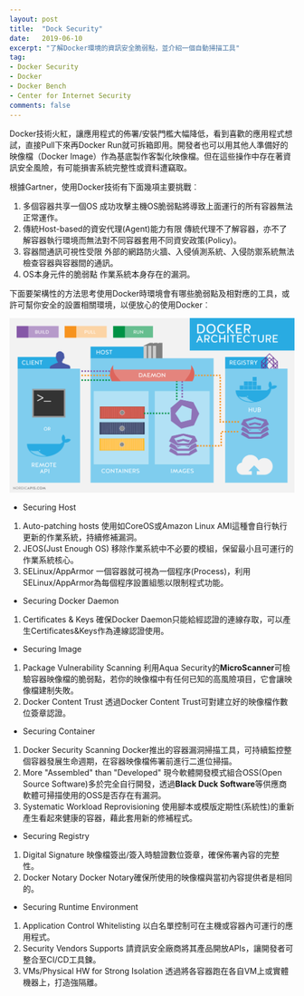 ```yaml
---
layout: post
title:  "Dock Security"
date:   2019-06-10
excerpt: "了解Docker環境的資訊安全脆弱點，並介紹一個自動掃描工具"
tag:
- Docker Security
- Docker 
- Docker Bench  
- Center for Internet Security 
comments: false
---
```


Docker技術火紅，讓應用程式的佈署/安裝門檻大幅降低，看到喜歡的應用程式想試，直接Pull下來再Docker Run就可拆箱即用。開發者也可以用其他人準備好的映像檔（Docker Image）作為基底製作客製化映像檔。但在這些操作中存在著資訊安全風險，有可能損害系統完整性或資料遭竊取。

根據Gartner，使用Docker技術有下面幾項主要挑戰︰
1. 多個容器共享一個OS
成功攻擊主機OS脆弱點將導致上面運行的所有容器無法正常運作。
2. 傳統Host-based的資安代理(Agent)能力有限
傳統代理不了解容器，亦不了解容器執行環境而無法對不同容器套用不同資安政策(Policy)。
3. 容器間通訊可視性受限
外部的網路防火牆、入侵偵測系統、入侵防禦系統無法檢查容器與容器間的通訊。
4. OS本身元件的脆弱點
作業系統本身存在的漏洞。

下面要架構性的方法思考使用Docker時環境會有哪些脆弱點及相對應的工具，或許可幫你安全的設置相關環境，以便放心的使用Docker︰

![Docker Securting Architecture](https://github.com/kisekitw/kisekitw.github.io/blob/master/assets/img/1080610/docker-architecture.png?raw=true)

* Securing Host 
1. Auto-patching hosts 
使用如CoreOS或Amazon Linux AMI這種會自行執行更新的作業系統，持續修補漏洞。
2. JEOS(Just Enough OS) 
移除作業系統中不必要的模組，保留最小且可運行的作業系統核心。
3. SELinux/AppArmor 
一個容器就可視為一個程序(Process)，利用SELinux/AppArmor為每個程序設置組態以限制程式功能。

* Securing Docker Daemon 
1. Certificates & Keys 
確保Docker Daemon只能給經認證的連線存取，可以產生Certificates&Keys作為連線認證使用。

* Securing Image 
1. Package Vulnerability Scanning 
利用Aqua Security的**MicroScanner**可檢驗容器映像檔的脆弱點，若你的映像檔中有任何已知的高風險項目，它會讓映像檔建制失敗。
2. Docker Content Trust 
透過Docker Content Trust可對建立好的映像檔作數位簽章認證。

* Securing Container 
1. Docker Security Scanning
Docker推出的容器漏洞掃描工具，可持續監控整個容器發展生命週期，在容器映像檔佈署前進行二進位掃描。
2. More "Assembled" than "Developed"
現今軟體開發模式組合OSS(Open Source Software)多於完全自行開發，透過**Black Duck Software**等供應商軟體可掃描使用的OSS是否存在有漏洞。
3. Systematic Workload Reprovisioning
使用腳本或模版定期性(系統性)的重新產生看起來健康的容器，藉此套用新的修補程式。

* Securing Registry 
1. Digital Signature
映像檔簽出/簽入時驗證數位簽章，確保佈署內容的完整性。
2. Docker Notary
Docker Notary確保所使用的映像檔與當初內容提供者是相同的。 

* Securing Runtime Environment 
1. Application Control Whitelisting
以白名單控制可在主機或容器內可運行的應用程式。
2. Security Vendors Supports 
請資訊安全廠商將其產品開放APIs，讓開發者可整合至CI/CD工具鍊。
3. VMs/Physical HW for Strong Isolation
透過將各容器跑在各自VM上或實體機器上，打造強隔離。 
